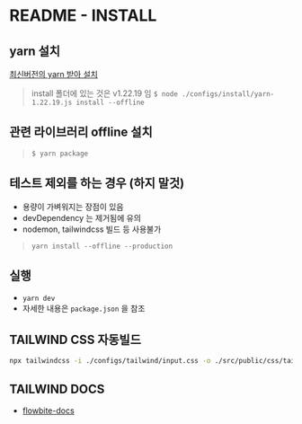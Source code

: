 # README - INSTALL

## yarn 설치

[최신버전의 yarn 받아 설치](https://github.com/yarnpkg/yarn/releases)

> install 폴더에 있는 것은 v1.22.19 임
> `$ node ./configs/install/yarn-1.22.19.js install --offline`

## 관련 라이브러리 offline 설치

> `$ yarn package`

## 테스트 제외를 하는 경우 (하지 말것)

- 용량이 가벼워지는 장점이 있음
- devDependency 는 제거됨에 유의
- nodemon, tailwindcss 빌드 등 사용불가

> `yarn install --offline --production`

## 실행

- `yarn dev`
- 자세한 내용은 `package.json` 을 참조

## TAILWIND CSS 자동빌드

```sh
npx tailwindcss -i ./configs/tailwind/input.css -o ./src/public/css/tailwind.css --watch
```

## TAILWIND DOCS

- [flowbite-docs](https://flowbite.com/docs/forms/input-field/)
